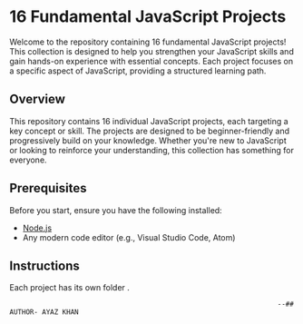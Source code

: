# 16 Fundamental JavaScript Projects

Welcome to the repository containing 16 fundamental JavaScript projects! This collection is designed to help you strengthen your JavaScript skills and gain hands-on experience with essential concepts. Each project focuses on a specific aspect of JavaScript, providing a structured learning path.



## Overview

This repository contains 16 individual JavaScript projects, each targeting a key concept or skill. The projects are designed to be beginner-friendly and progressively build on your knowledge. Whether you're new to JavaScript or looking to reinforce your understanding, this collection has something for everyone.

## Prerequisites

Before you start, ensure you have the following installed:

- [Node.js](https://nodejs.org/)
- Any modern code editor (e.g., Visual Studio Code, Atom)

## Instructions

Each project has its own folder . 


                                                                      --## AUTHOR- AYAZ KHAN




